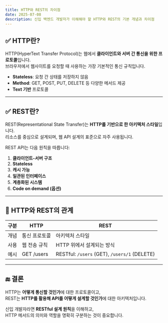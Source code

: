 ```yaml
---
title: HTTP와 REST의 차이점
date: 2025-07-08
description: 신입 백엔드 개발자가 이해해야 할 HTTP와 REST의 기본 개념과 차이점
---
```


## ✅ HTTP란?

HTTP(HyperText Transfer Protocol)는 웹에서 **클라이언트와 서버 간 통신을 위한 프로토콜**입니다.  
브라우저에서 웹사이트를 요청할 때 사용하는 가장 기본적인 통신 규칙입니다.

- **Stateless**: 요청 간 상태를 저장하지 않음
- **Method**: GET, POST, PUT, DELETE 등 다양한 메서드 제공
- **Text 기반** 프로토콜

---

## ✅ REST란?

REST(Representational State Transfer)는 **HTTP를 기반으로 한 아키텍처 스타일**입니다.  
리소스를 중심으로 설계되며, 웹 API 설계의 표준으로 자주 사용됩니다.

REST API는 다음 원칙을 따릅니다:

1. **클라이언트-서버 구조**
2. **Stateless**
3. **캐시 가능**
4. **일관된 인터페이스**
5. **계층화된 시스템**
6. **Code on demand (옵션)**

---

## 📌 HTTP와 REST의 관계

| 구분 | HTTP          | REST                                         |
| ---- | ------------- | -------------------------------------------- |
| 개념 | 통신 프로토콜 | 아키텍처 스타일                              |
| 사용 | 웹 전송 규칙  | HTTP 위에서 설계되는 방식                    |
| 예시 | GET /users    | RESTful: `/users` (GET), `/users/1` (DELETE) |

---

## 🔚 결론

HTTP는 **어떻게 통신할 것인가**에 대한 프로토콜이고,  
REST는 **HTTP를 활용해 API를 어떻게 설계할 것인가**에 대한 아키텍처입니다.

신입 개발자라면 **RESTful 설계 원칙**을 이해하고,  
HTTP 메서드의 의미와 역할을 명확히 구분하는 것이 중요합니다.
